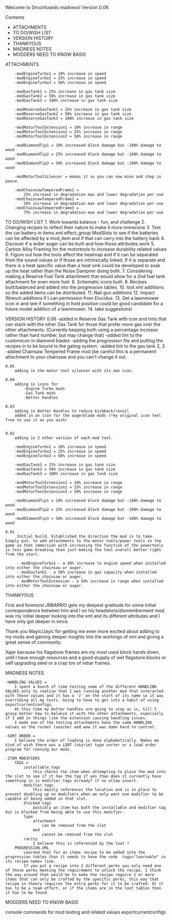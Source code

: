 Welcome to Drconfuseds madness!
Version 0.06

Contents 
* 	ATTACHMENTS
*	TO DO/WISH LIST
*	VERSION HISTORY
*	THANKYOUS
*	MADNESS NOTES
*	MODDERS NEED TO KNOW BASIS

ATTACHMENTS

		-modEngineTurbo1 = 10% increase in speed
		-modEngineTurbo2 = 25% increase in speed
		-modEngineTurbo3 = 50% increase in speed
		
		-modGasTank1 = 25% increase in gas tank size
		-modGasTank2 = 50% increase in gas tank size
		-modGasTank3 = 100% increase in gas tank size
		
		-modReserveGasTank1 = 25% increase in gas tank size
		-modReserveGasTank2 = 50% increase in gas tank size
		-modReserveGasTank3 = 100% increase in gas tank size
		
		-modMotorToolExtension1 = 10% increase in range
		-modMotorToolExtension2 = 25% increase in range
		-modMotorToolExtension3 = 50% increase in range
		
		-modDiamondTip1 = 10% increased block damage but -100% damage to wood
		-modDiamondTip2 = 25% increased block damage but -100% damage to wood
		-modDIamondTip3 = 50% increased block damage but -100% damage to wood
		
		-modMotorToolSilencer = makes it so you can now mine and chop in peace. 
			
		-modChainsawTemperedFrame1 = 
			25% increase in degradation max and lower degradation per use
		-modChainsawTemperedFrame2 = 
			50% increase in degradation max and lower degradation per use
		-modChainsawTemperedFrame3 = 
			75% increase in degradation max and lower degradation per use
			
			
TO DO/WISH LIST
	1. Work towards balance - fun, and challenge
	2. Changing recipes to reflect their nature to make it more immersive
	3. Test the car battery in items.xml effect_group ModSlots to see if the batteries can be affected by a mod_item and if that can carry into the battery bank
	4. Discover if a wider auger can be built and how those attributes work
	5. Carbon Alloy Framing for the motortools to increase durability related values
	6. Figure out how the tools affect the heatmap and if it can be separated from the sound values or if those are intrinsically linked. If it is separate and there is a heat specific value than a heat sink could be developed to soak up the heat rather than the Noise Dampner doing both.
	7. Considering making a Reserve Fuel Tank attachment that would allow for a 2nd fuel tank attachment for even more fuel. 
	8. Schematic icons built.
	9. Recipes built/balanced and added into the progression tables.
	10. loot.xml additions so the added items can be distributed.
	11. Nail gun additions
	12. Impact Wrench additions if I can permission from Elucidus.
	13. Get a lawnmower icon in and see if something in hold position could be good candidate for a future model addition of a lawnmower.
	14. take suggestions!

	
	
VERSION HISTORY
	0.06
		-added in Reserve Gas Tank with icon and tints that can stack with the other Gas Tank for those that prefer more gas over the other attachments. (Currently keeping both using a percentage increase rather than hard number, but may change that)
		-added tint to the customicon in diamond blades
		-adding the progression file and putting the recipes in to be bound to the gating system.
		-added tint to the gas tank 2, 3
		-added Chainsaw Tempered Frame mod (be careful this is a permanent attachment to your chainsaw and you can't change it out.
		
		
	0.05
		adding in the motor tool silencer with its own icon.

	0.04
		adding in icons for	
			-Engine Turbo mods
			-Gas Tank mods
			-Better Handles 

	0.03
		adding in Better Handles to reduce kickback/recoil
		added in an icon for the augerblade mods (*my original icon feel free to use it as you wish)

		
	0.02
		adding in 2 other version of each mod tool.
		
		-modEngineTurbo1 = 10% increase in speed
		-modEngineTurbo2 = 25% increase in speed
		-modEngineTurbo3 = 50% increase in speed
		
		-modGasTank1 = 25% increase in gas tank size
		-modGasTank2 = 50% increase in gas tank size
		-modGasTank3 = 100% increase in gas tank size
		
		-modMotorToolExtension1 = 10% increase in range
		-modMotorToolExtension2 = 25% increase in range
		-modMotorToolExtension3 = 50% increase in range
		
		-modDiamondTip1 = 10% increased block damage but -100% damage to wood
		-modDiamondTip2 = 25% increased block damage but -100% damage to wood
		-modDIamondTip3 = 50% increased block damage but -100% damage to wood		
	
	0.01
		 Initial build. Established the direction the mod is to take. Simply put, to add attachments to the motor tools/power tools in the game so that immersion with increasing the function of the powertools is less game breaking than just making the tool overall better right from the start.
		 
		 - modEngineTurbo1 - a 40% increase to engine speed when installed into either the chainsaw or auger.
		 - modGasTank1 - a 50% increase in gas capacity when installed into either the chainsaw or auger.
		 - modMotorToolExtension - a 50% increase in range when installed into either the chainsaw or auger.
		 

THANKYOUS

First and foremost JRBARRIO gets my deepest gratitude for some initial correspondence between him and I on his headshots/dismemberment mod was my initial deeper looking into the xml and its different attributes and I have only got deeper in since.

Thank you Mayic/Jayic for getting me even more excited about adding to my mods and gaining deeper insights into the workings of xml and giving a great sense of community.

Xajar because his flagstone frames are my most used block hands down, until I have enough resources and a good stupply of wet flagstone blocks or self upgrading steel or a crap ton of rebar frames.


		

MADNESS NOTES

	-HANDLING VALUES = 
		I spent a bunch of time testing some of the different HANDLING VALUES only to realize that I was running another mod that interacted with those values and it has a 'z' on the start of its name so it was overriding all my tests. Going to have to get into a habit of using exportcurrentconfigs.
		At this time my better handles are going to stay as is, till I grasp better how to balance it with the other attachments, especially if I add in things like the extension causing handling issues.
		I made one of the testing attachments have the same HANDLING values as the rocket launcher and wow it was damn hard to control.
		
	-SORT ORDER = 
		I believe the order of loading is done alphabetically. Makes me kind of wish there was a LOOT (skyrim) type sorter or a load order program for running our mods.
	
	-ITEM_MODIFIERS 
		TAGS =
			installable_tags
				this checks the item when attempting to place the mod into the slot to see if it has the tag if yes than does it currently have something in is modifier_tags already? if no allow insert.
			modifier_tags
				this mainly references the location and is in place to prevent doubling up on modifiers when we only want one modifier to be capable of being added in that slot.
			blocked_tags
				possibly an item has both the installable and modifier tag but is blocked from being able to use this modifier.
			type
				attachment
					can be removed from the slot
				mod
					cannot be removed from the slot 
			rarity
				I believe this is referenced by the loot ?
		PROGRESSION.XML
			Learned that for an items recipe to be added into the progression tables than it needs to have the code  tags="learnable" in its recipe name= line.
			If you put a recipe into 2 different perks you only need one of those perks meeting the requirement to unlock the recipe. I think the way around that would be to make the recipe require 2 or more items that can only be crafted by the specific perks, this way that recipe in theory requires the extra perks for it to be crafted. Or it has to be a team effort, or if the items are in the loot tables then it has to be found.
	
	
MODDERS NEED TO KNOW BASIS

console commands for mod testing and related values
	exportcurrentconfigs



